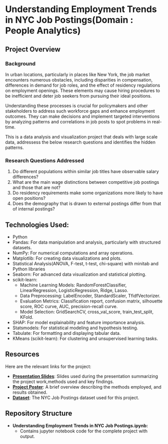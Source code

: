 # Understanding Employment Trends in NYC Job Postings(Domain : People Analytics)

## Project Overview

### Background
In urban locations, particularly in places like New York, the job market encounters numerous obstacles,
including disparities in compensation, differences in demand for job roles, and the effect of residency regulations on employment openings. These elements may cause hiring procedures to be inefficient and deter job
seekers from pursuing their ideal positions.

Understanding these processes is crucial for policymakers and other stakeholders to address such workforce
gaps and enhance employment outcomes. They can make decisions and implement targeted interventions
by analyzing patterns and correlations in job posts to spot problems in real-time.

This is a data analysis and visualization project that deals with large scale data, addressess the below research questions and identifies the hidden patterns.

### Research Questions Addressed
1. Do different populations within similar job titles have observable salary differences?
2. What are the main wage distinctions between competitive job postings and those that are not?
3. Do residency requirements make some organizations more likely to have open positions?
4. Does the demography that is drawn to external postings differ from that of internal postings?


## Technologies Used:
- Python
- Pandas: For data manipulation and analysis, particularly with structured datasets.
- NumPy: For numerical computations and array operations.
- Matplotlib: For creating data visualizations and plots.
- Statistical Analysis(ANOVA, F-test, t-test, chi-square) with minitab and Python libraries
- Seaborn: For advanced data visualization and statistical plotting.
- scikit-learn:
   - Machine Learning Models: RandomForestClassifier, LinearRegression, LogisticRegression, Ridge, Lasso.
   - Data Preprocessing: LabelEncoder, StandardScaler, TfidfVectorizer.
   - Evaluation Metrics: Classification report, confusion matrix, silhouette score, ROC curve, AUC, precision-recall curve.
   - Model Selection: GridSearchCV, cross_val_score, train_test_split, KFold.
- SHAP: For model explainability and feature importance analysis.
- Statsmodels: For statistical modeling and hypothesis testing.
- Tabulate: For formatting and displaying tabular data.
- KMeans (scikit-learn): For clustering and unsupervised learning tasks.


## Resources

Here are the relevant links for the project:

- **[Presentation Slides](Presentation_Slides.pdf)**: Slides used during the presentation summarizing the project work,methods used and key findings.
- **[Project Poster](Project_Report.pdf)**: A brief overview describing the methods employed, and results obtained.
- **[Dataset](Jobs_NYC_Postings.csv)**: The NYC Job Postings dataset used for this project.

## Repository Structure

* **Understanding Employment Trends in NYC Job Postings.ipynb:**
    * Contains jupyter notebook code for the complete project with output.
